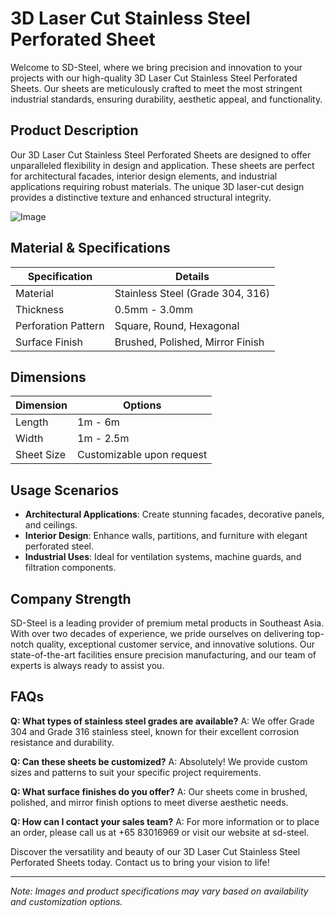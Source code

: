 # 3D Laser Cut Stainless Steel Perforated Sheet

Welcome to SD-Steel, where we bring precision and innovation to your projects with our high-quality 3D Laser Cut Stainless Steel Perforated Sheets. Our sheets are meticulously crafted to meet the most stringent industrial standards, ensuring durability, aesthetic appeal, and functionality.

## Product Description

Our 3D Laser Cut Stainless Steel Perforated Sheets are designed to offer unparalleled flexibility in design and application. These sheets are perfect for architectural facades, interior design elements, and industrial applications requiring robust materials. The unique 3D laser-cut design provides a distinctive texture and enhanced structural integrity.

![Image](https://github.com/user-attachments/assets/2567258e-e124-4816-932d-1809bd27ef0b)

## Material & Specifications

| Specification       | Details                              |
|---------------------|--------------------------------------|
| Material            | Stainless Steel (Grade 304, 316)     |
| Thickness           | 0.5mm - 3.0mm                        |
| Perforation Pattern | Square, Round, Hexagonal             |
| Surface Finish      | Brushed, Polished, Mirror Finish     |

## Dimensions

| Dimension   | Options                |
|-------------|------------------------|
| Length      | 1m - 6m                |
| Width       | 1m - 2.5m              |
| Sheet Size  | Customizable upon request |

## Usage Scenarios

- **Architectural Applications**: Create stunning facades, decorative panels, and ceilings.
- **Interior Design**: Enhance walls, partitions, and furniture with elegant perforated steel.
- **Industrial Uses**: Ideal for ventilation systems, machine guards, and filtration components.

## Company Strength

SD-Steel is a leading provider of premium metal products in Southeast Asia. With over two decades of experience, we pride ourselves on delivering top-notch quality, exceptional customer service, and innovative solutions. Our state-of-the-art facilities ensure precision manufacturing, and our team of experts is always ready to assist you.

## FAQs

**Q: What types of stainless steel grades are available?**
A: We offer Grade 304 and Grade 316 stainless steel, known for their excellent corrosion resistance and durability.

**Q: Can these sheets be customized?**
A: Absolutely! We provide custom sizes and patterns to suit your specific project requirements.

**Q: What surface finishes do you offer?**
A: Our sheets come in brushed, polished, and mirror finish options to meet diverse aesthetic needs.

**Q: How can I contact your sales team?**
A: For more information or to place an order, please call us at +65 83016969 or visit our website at  sd-steel.

Discover the versatility and beauty of our 3D Laser Cut Stainless Steel Perforated Sheets today. Contact us to bring your vision to life!

---

*Note: Images and product specifications may vary based on availability and customization options.*